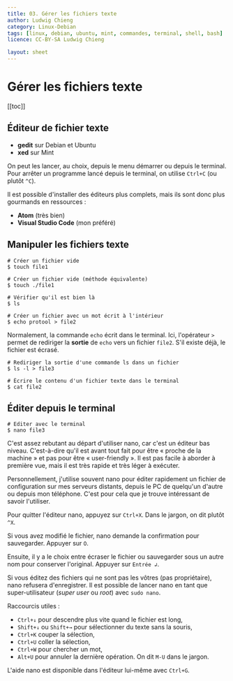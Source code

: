 ```yaml
---
title: 03. Gérer les fichiers texte
author: Ludwig Chieng
category: Linux-Debian
tags: [linux, debian, ubuntu, mint, commandes, terminal, shell, bash]
licence: CC-BY-SA Ludwig Chieng

layout: sheet
---
```


# Gérer les fichiers texte

[[toc]]

## Éditeur de fichier texte

* **gedit** sur Debian et Ubuntu
* **xed** sur Mint

On peut les lancer, au choix, depuis le menu démarrer ou depuis le terminal. Pour arrêter un programme lancé depuis le terminal, on utilise `Ctrl+C` (ou plutôt `^C`).

Il est possible d'installer des éditeurs plus complets, mais ils sont donc plus gourmands en ressources :
* **Atom** (très bien)
* **Visual Studio Code** (mon préféré)


## Manipuler les fichiers texte

``` shell
# Créer un fichier vide
$ touch file1

# Créer un fichier vide (méthode équivalente)
$ touch ./file1

# Vérifier qu'il est bien là
$ ls

# Créer un fichier avec un mot écrit à l'intérieur
$ echo protool > file2
```

Normalement, la commande `echo` écrit dans le terminal. Ici, l'opérateur `>` permet de rediriger la **sortie** de `echo` vers un fichier `file2`. S'il existe déjà, le fichier est écrasé.

``` shell
# Rediriger la sortie d'une commande ls dans un fichier
$ ls -l > file3
```

``` shell
# Écrire le contenu d'un fichier texte dans le terminal
$ cat file2
```


## Éditer depuis le terminal

``` shell
# Editer avec le terminal
$ nano file3
```

C'est assez rebutant au départ d'utiliser nano, car c'est un éditeur bas niveau. C'est-à-dire qu'il est avant tout fait pour être « proche de la machine » et pas pour être « user-friendly ». Il est pas facile à aborder à première vue, mais il est très rapide et très léger à exécuter.

Personnellement, j'utilise souvent nano pour éditer rapidement un fichier de configuration sur mes serveurs distants, depuis le PC de quelqu'un d'autre ou depuis mon téléphone. C'est pour cela que je trouve intéressant de savoir l'utiliser.

Pour quitter l'éditeur nano, appuyez sur `Ctrl+X`. Dans le jargon, on dit plutôt `^X`.

Si vous avez modifié le fichier, nano demande la confirmation pour sauvegarder. Appuyer sur `O`.

Ensuite, il y a le choix entre écraser le fichier ou sauvegarder sous un autre nom pour conserver l'original. Appuyer sur `Entrée ↲`.

Si vous éditez des fichiers qui ne sont pas les vôtres (pas propriétaire), nano refusera d'enregistrer. Il est possible de lancer nano en tant que super-utilisateur (*super user* ou *root*) avec `sudo nano`.

Raccourcis utiles :
* `Ctrl+↓` pour descendre plus vite quand le fichier est long,
* `Shift+↓` ou `Shift+→` pour sélectionner du texte sans la souris,
* `Ctrl+K` couper la sélection,
* `Ctrl+U` coller la sélection,
* `Ctrl+W` pour chercher un mot,
* `Alt+U` pour annuler la dernière opération. On dit `M-U` dans le jargon.

L'aide nano est disponible dans l'éditeur lui-même avec `Ctrl+G`.
